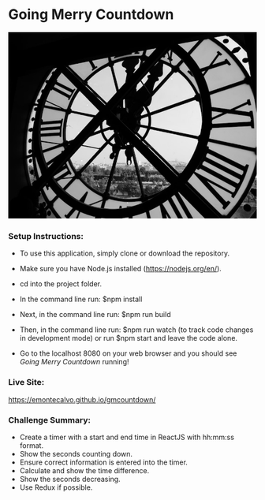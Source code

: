 
# Going Merry Countdown

![Alt text](./clock.png?raw=true "CatFacts")

### Setup Instructions:

* To use this application, simply clone or download the repository.

* Make sure you have Node.js installed (https://nodejs.org/en/).

* cd into the project folder.

* In the command line run: $npm install

* Next, in the command line run: $npm run build

* Then, in the command line run: $npm run watch (to track code changes in development mode) or run $npm start and leave the code alone.

* Go to the localhost 8080 on your web browser and you should see *Going Merry Countdown* running!


### Live Site:
https://emontecalvo.github.io/gmcountdown/

### Challenge Summary:

* Create a timer with a start and end time in ReactJS with hh:mm:ss format.
* Show the seconds counting down.
* Ensure correct information is entered into the timer.
* Calculate and show the time difference.
* Show the seconds decreasing.
* Use Redux if possible.


